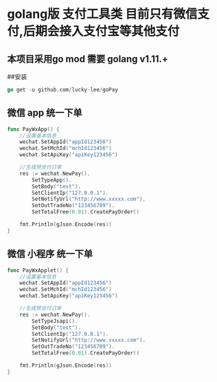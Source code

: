 # golang版 支付工具类 目前只有微信支付,后期会接入支付宝等其他支付

## 本项目采用go mod 需要 golang v1.11.+

##安装
```go
go get -u github.com/lucky-lee/goPay
```

## 微信 app 统一下单
```go
func PayWxApp() {
	//设置基本信息
	wechat.SetAppId("appId123456")
	wechat.SetMchId("mchId123456")
	wechat.SetApiKey("apiKey123456")

	//生成预支付订单
	res := wechat.NewPay().
		SetTypeApp().
		SetBody("test").
		SetClientIp("127.0.0.1").
		SetNotifyUrl("http://www.xxxxx.com").
		SetOutTradeNo("123456789").
		SetTotalFree(0.01).CreatePayOrder()

	fmt.Println(gJson.Encode(res))
}
```
## 微信 小程序 统一下单
```go
func PayWxApplet() {
	//设置基本信息
	wechat.SetAppId("appId123456")
	wechat.SetMchId("mchId123456")
	wechat.SetApiKey("apiKey123456")

	//生成预支付订单
	res := wechat.NewPay().
		SetTypeJsapi().
		SetBody("test").
		SetClientIp("127.0.0.1").
		SetNotifyUrl("http://www.xxxxx.com").
		SetOutTradeNo("123456789").
		SetTotalFree(0.01).CreatePayOrder()

	fmt.Println(gJson.Encode(res))
}
```
